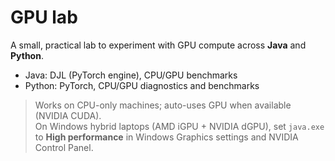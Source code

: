 # GPU lab

A small, practical lab to experiment with GPU compute across **Java** and **Python**.
- Java: DJL (PyTorch engine), CPU/GPU benchmarks
- Python: PyTorch, CPU/GPU diagnostics and benchmarks

> Works on CPU-only machines; auto-uses GPU when available (NVIDIA CUDA).  
> On Windows hybrid laptops (AMD iGPU + NVIDIA dGPU), set `java.exe` to **High performance** in Windows Graphics settings and NVIDIA Control Panel.

